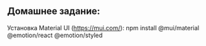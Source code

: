 Домашнее задание:
-----------------
Установка Material UI (https://mui.com/):
	npm install @mui/material @emotion/react @emotion/styled

